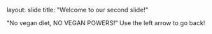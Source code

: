 
layout: slide
title: "Welcome to our second slide!"

"No vegan diet, NO VEGAN POWERS!"
Use the left arrow to go back!
